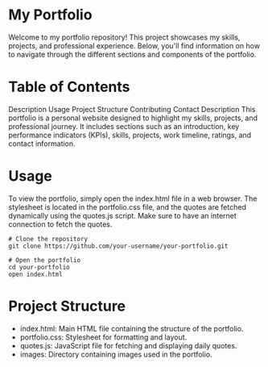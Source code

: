 # My Portfolio
Welcome to my portfolio repository! This project showcases my skills, projects, and professional experience. Below, you'll find information on how to navigate through the different sections and components of the portfolio.

# Table of Contents
Description
Usage
Project Structure
Contributing
Contact
Description
This portfolio is a personal website designed to highlight my skills, projects, and professional journey. It includes sections such as an introduction, key performance indicators (KPIs), skills, projects, work timeline, ratings, and contact information.

# Usage
To view the portfolio, simply open the index.html file in a web browser. The stylesheet is located in the portfolio.css file, and the quotes are fetched dynamically using the quotes.js script. Make sure to have an internet connection to fetch the quotes.

```
# Clone the repository
git clone https://github.com/your-username/your-portfolio.git

# Open the portfolio
cd your-portfolio
open index.html

```
# Project Structure
- index.html: Main HTML file containing the structure of the portfolio.
- portfolio.css: Stylesheet for formatting and layout.
- quotes.js: JavaScript file for fetching and displaying daily quotes.
- images: Directory containing images used in the portfolio.
